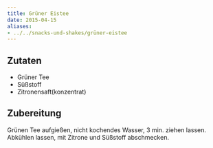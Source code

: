 ```yaml
---
title: Grüner Eistee
date: 2015-04-15
aliases:
- ../../snacks-und-shakes/grüner-eistee
---
```


## Zutaten
- Grüner Tee
- Süßstoff
- Zitronensaft(konzentrat)

## Zubereitung
Grünen Tee aufgießen, nicht kochendes Wasser, 3 min. ziehen lassen.
Abkühlen lassen, mit Zitrone und Süßstoff abschmecken.
